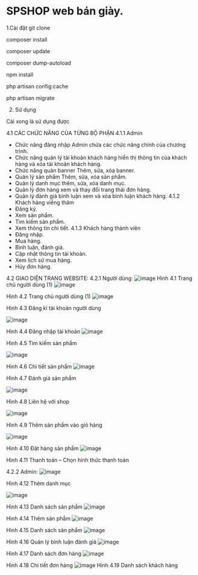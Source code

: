 # SPSHOP web bán giày.

1.Cài đặt
git clone <repo>

composer install

composer update

composer dump-autoload

npm install

php artisan config:cache

php artisan migrate 

2. Sử dụng

Cài xong là sử dụng được

4.1 CÁC CHỨC NĂNG CỦA TỪNG BỘ PHẬN
4.1.1 Admin
 + Chức năng đăng nhập Admin chứa các chức năng chính của chương trình.
 + Chức năng quản lý tài khoản khách hàng hiển thị thông tin của khách hàng và xóa tài khoản khách hàng.
+ Chức năng quản banner Thêm, sửa, xóa banner.
+ Quản lý sản phẩm Thêm, sửa, xóa sản phẩm.
+ Quản lý danh mục thêm, sửa, xóa danh mục.
+ Quản lý đơn hàng xem và thay đổi trang thái đơn hàng.
+ Quản lý đánh giá bình luận xem và xóa bình luận khách hàng.
4.1.2 Khách hàng viếng thăm
+ Đăng ký.
+ Xem sản phẩm.
+ Tìm kiếm sản phẩm.
+ Xem thông tin chi tiết.
4.1.3 Khách hàng thành viên
+ Đăng nhập.
+ Mua hàng.
+ Bình luận, đánh giá.
+ Cập nhật thông tin tài khoản.
+ Xem lịch sử mua hàng.
+ Hủy đơn hàng.

4.2 GIAO DIỆN TRANG WEBSITE:
4.2.1 Người dùng:
![image](https://github.com/user-attachments/assets/89295a57-b98a-4af2-beac-fafcac5aecda)
Hình 4.1 Trang chủ người dùng (1)
![image](https://github.com/user-attachments/assets/209264d5-37cf-484a-b0fa-2d492c87140a)

Hình 4.2 Trang chủ người dùng (1)
![image](https://github.com/user-attachments/assets/dac0f0c3-c7a3-492c-b667-ed0f1e3e0f71)

 
Hình 4.3 Đăng kí tài khoản người dùng

 ![image](https://github.com/user-attachments/assets/3f102518-a47f-47ab-915a-2bf49bdb3b57)

Hình 4.4 Đăng nhập tài khoản
 ![image](https://github.com/user-attachments/assets/b9a1d557-82ae-49a3-89ab-fc2173e0f52f)

Hình 4.5 Tìm kiếm sản phẩm

 ![image](https://github.com/user-attachments/assets/6a66632b-def2-4012-bd19-6e721f17a512)

Hình 4.6 Chi tiết sản phẩm
 ![image](https://github.com/user-attachments/assets/7deef1d9-e8b0-4b8e-bcc0-1be4f1a3b07e)

Hình 4.7 Đánh giá sản phẩm

 ![image](https://github.com/user-attachments/assets/d37fe70f-0d67-4a77-9c95-25cdda1e0bab)

Hình 4.8 Liên hệ với shop
 
![image](https://github.com/user-attachments/assets/147fad64-e856-45bb-9724-96abc09a0f7c)

Hình 4.9 Thêm sản phẩm vào giỏ hàng

 ![image](https://github.com/user-attachments/assets/456a3637-56e3-4438-b2ad-ba2b93d7fa49)


Hình 4.10 Đặt hàng sản phẩm
![image](https://github.com/user-attachments/assets/9ceb8b8f-4c1f-4dab-af79-3d7ab1163354)

 
Hình 4.11 Thanh toán – Chọn hình thức thanh toán      

4.2.2 Admin:
![image](https://github.com/user-attachments/assets/37f81a2e-fb6d-4ade-a4fb-5f52eb0a48a6)

Hình 4.12 Thêm danh mục

![image](https://github.com/user-attachments/assets/7989e94a-9d7e-426f-a6eb-b196a44bb1d2)
          
Hình 4.13 Danh sách sản phẩm
![image](https://github.com/user-attachments/assets/541e7cfb-e669-40dd-a87b-b94d1b055ca0)

Hình 4.14 Thêm sản phẩm
![image](https://github.com/user-attachments/assets/8790b75d-f579-481d-82a1-78dd6c55853a)

Hình 4.15 Danh sách sản phẩm
![image](https://github.com/user-attachments/assets/99b97f79-3d34-4625-9743-fe00df5e0e78)

Hình 4.16 Quản lý bình luận đánh giá
 ![image](https://github.com/user-attachments/assets/34cbb820-0796-4a22-a430-cd74ca404520)

Hình 4.17 Danh sách đơn hàng
 ![image](https://github.com/user-attachments/assets/5fcfc6e6-4032-4a4a-a1ed-ae5b7a797c0d)

Hình 4.18 Chi tiết đơn hàng
 ![image](https://github.com/user-attachments/assets/4d71764c-db3f-4b81-b7ff-0beb267300d4)
Hình 4.19 Danh sách khách hàng

